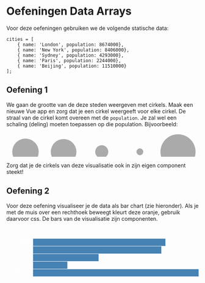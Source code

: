 # Oefeningen Data Arrays

Voor deze oefeningen gebruiken we de volgende statische data:

    cities = [
        { name: 'London', population: 8674000},
        { name: 'New York', population: 8406000},
        { name: 'Sydney', population: 4293000},
        { name: 'Paris', population: 2244000},
        { name: 'Beijing', population: 11510000}
    ];

## Oefening 1

We gaan de grootte van de deze steden weergeven met cirkels. Maak een nieuwe Vue app en zorg dat je een cirkel weergeeft voor elke cirkel. De straal van de cirkel komt overeen met de `population`. Je zal wel een schaling (deling) moeten toepassen op die population. Bijvoorbeeld:

<svg width="800" height="100" class="chart"><circle cx="50" cy="50" r="34.696" style="fill: rgb(170, 170, 170);"></circle><circle cx="150" cy="50" r="33.623999999999995" style="fill: rgb(170, 170, 170);"></circle><circle cx="250" cy="50" r="17.172" style="fill: rgb(170, 170, 170);"></circle><circle cx="350" cy="50" r="8.975999999999999" style="fill: rgb(170, 170, 170);"></circle><circle cx="450" cy="50" r="46.04" style="fill: rgb(170, 170, 170);"></circle></svg>

Zorg dat je de cirkels van deze visualisatie ook in zijn eigen component steekt!

## Oefening 2

Voor deze oefening visualiseer je de data als bar chart (zie hieronder). Als je met de muis over een rechthoek beweegt kleurt deze oranje, gebruik daarvoor css. De bars van de visualisatie zijn componenten.

<style>
.oef2 #app {
  font-family: Avenir, Helvetica, Arial, sans-serif;
  -webkit-font-smoothing: antialiased;
  -moz-osx-font-smoothing: grayscale;
  text-align: center;
  color: #2c3e50;
  margin-top: 60px;
}

.oef2 body {
  font-family: "Helvetica Neue", Helvetica, sans-serif;
  font-size: 12px;
  color: #3333;
}

.oef2 .bars rect {
  fill: steelblue;
}

.oef2 .bars rect:hover {
  fill: orange;
}

.oef2 .labels text {
  text-anchor: end;
  fill: #fff;
}
</style>


<div class="oef2">
<svg width="800" height="300"><g transform="translate(70, 30)" class="bars"><rect height="19" width="346.96000000000004" y="0"></rect><rect height="19" width="336.24" y="20"></rect><rect height="19" width="171.72000000000003" y="40"></rect><rect height="19" width="89.76" y="60"></rect><rect height="19" width="460.40000000000003" y="80"></rect></g><g transform="translate(66, 30)" class="labels"><text y="13">London</text><text y="33">New York</text><text y="53">Sydney</text><text y="73">Paris</text><text y="93">Beijing</text></g></svg>
</div>
